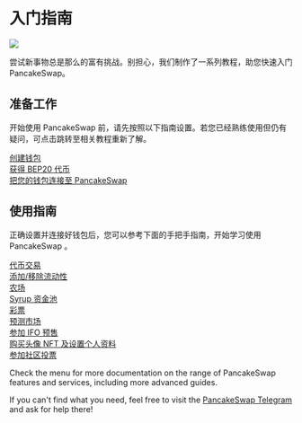 # 入门指南



![](https://gblobscdn.gitbook.com/assets%2F-MHREX7DHcljbY5IkjgJ%2F-MbAMObsweNRS-pDqIid%2F-MbAOS6qTp_O-x9ZkROg%2Fdocs%20masthead%20%2815%29.png?alt=media&token=77a0592a-82b8-4cf9-92ab-998f40719f77)

尝试新事物总是那么的富有挑战。别担心，我们制作了一系列教程，助您快速入门 PancakeSwap。

## 准备工作

开始使用 PancakeSwap 前，请先按照以下指南设置。若您已经熟练使用但仍有疑问，可点击跳转至相关教程重新了解。

[创建钱包](https://docs.pancakeswap.finance/get-started/wallet-guide)  
[获得 BEP20 代币](https://docs.pancakeswap.finance/get-started/bep20-guide)  
[把您的钱包连接至 PancakeSwap](https://docs.pancakeswap.finance/get-started/connection-guide)

## 使用指南

正确设置并连接好钱包后，您可以参考下面的手把手指南，开始学习使用 PancakeSwap 。

[代币交易](https://docs.pancakeswap.finance/products/pancakeswap-exchange/trade-guide)  
[添加/移除流动性](https://docs.pancakeswap.finance/products/pancakeswap-exchange/liquidity-guide)  
[农场](https://docs.pancakeswap.finance/products/yield-farming/how-to-use-farms)  
[Syrup 资金池](https://docs.pancakeswap.finance/products/syrup-pool/syrup-pool-guide)  
[彩票](https://docs.pancakeswap.finance/products/lottery/lottery-guide)  
[预测市场](https://docs.pancakeswap.finance/products/prediction/prediction-guide)  
[参加 IFO 预售](https://docs.pancakeswap.finance/products/ifo-initial-farm-offering/ifo-guide)  
[购买头像 NFT 及设置个人资料](https://docs.pancakeswap.finance/products/nft-profile-system/profile-guide)  
[参加社区投票](https://docs.pancakeswap.finance/products/voting/voting-guide)

Check the menu for more documentation on the range of PancakeSwap features and services, including more advanced guides.

If you can't find what you need, feel free to visit the [PancakeSwap Telegram](https://t.me/pancakeswap) and ask for help there!

